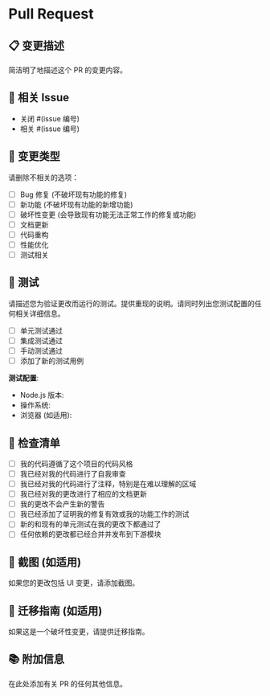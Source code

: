 # Pull Request

## 📋 变更描述
简洁明了地描述这个 PR 的变更内容。

## 🔗 相关 Issue
- 关闭 #(issue 编号)
- 相关 #(issue 编号)

## 🧪 变更类型
请删除不相关的选项：

- [ ] Bug 修复 (不破坏现有功能的修复)
- [ ] 新功能 (不破坏现有功能的新增功能)
- [ ] 破坏性变更 (会导致现有功能无法正常工作的修复或功能)
- [ ] 文档更新
- [ ] 代码重构
- [ ] 性能优化
- [ ] 测试相关

## 🧪 测试
请描述您为验证更改而运行的测试。提供重现的说明。请同时列出您测试配置的任何相关详细信息。

- [ ] 单元测试通过
- [ ] 集成测试通过
- [ ] 手动测试通过
- [ ] 添加了新的测试用例

**测试配置**:
* Node.js 版本:
* 操作系统:
* 浏览器 (如适用):

## 📝 检查清单
- [ ] 我的代码遵循了这个项目的代码风格
- [ ] 我已经对我的代码进行了自我审查
- [ ] 我已经对我的代码进行了注释，特别是在难以理解的区域
- [ ] 我已经对我的更改进行了相应的文档更新
- [ ] 我的更改不会产生新的警告
- [ ] 我已经添加了证明我的修复有效或我的功能工作的测试
- [ ] 新的和现有的单元测试在我的更改下都通过了
- [ ] 任何依赖的更改都已经合并并发布到下游模块

## 📸 截图 (如适用)
如果您的更改包括 UI 变更，请添加截图。

## 🔄 迁移指南 (如适用)
如果这是一个破坏性变更，请提供迁移指南。

## 📚 附加信息
在此处添加有关 PR 的任何其他信息。